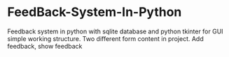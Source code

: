 # FeedBack-System-In-Python
Feedback system in python with sqlite database and python tkinter for GUI simple working structure. Two different form content in project.  Add feedback, show feedback
